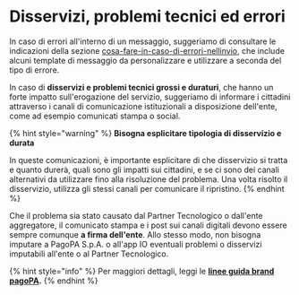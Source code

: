# Disservizi, problemi tecnici ed errori

In caso di errori all'interno di un messaggio, suggeriamo di consultare le indicazioni della sezione [cosa-fare-in-caso-di-errori-nellinvio](../../che-cosa-puo-fare-un-servizio-su-io/cosa-fare-in-caso-di-errori-nellinvio/ "mention"), che include alcuni template di messaggio da personalizzare e utilizzare a seconda del tipo di errore.

In caso di **disservizi e problemi tecnici grossi e duraturi**, che hanno un forte impatto sull'erogazione del servizio, suggeriamo di informare i cittadini attraverso i canali di comunicazione istituzionali a disposizione dell'ente, come ad esempio comunicati stampa o social.

{% hint style="warning" %}
**Bisogna esplicitare tipologia di disservizio e durata**

In queste comunicazioni, è importante esplicitare di che disservizio si tratta e quanto durerà, quali sono gli impatti sui cittadini, e se ci sono dei canali alternativi da utilizzare fino alla risoluzione del problema. Una volta risolto il disservizio, utilizza gli stessi canali per comunicare il ripristino.
{% endhint %}

Che il problema sia stato causato dal Partner Tecnologico o dall'ente aggregatore, il comunicato stampa e i post sui canali digitali devono essere sempre comunque **a firma dell'ente**. Allo stesso modo, non bisogna imputare a PagoPA S.p.A. o all'app IO eventuali problemi o disservizi imputabili all'ente o al Partner Tecnologico.

{% hint style="info" %}
Per maggiori dettagli, leggi le [**linee guida brand pagoPA**](https://docs.pagopa.it/linee-guida-brand-pagopa/)**.**&#x20;
{% endhint %}

